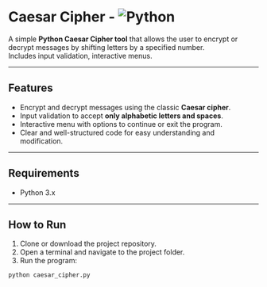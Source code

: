 # Caesar Cipher - ![Python](https://img.shields.io/badge/python-3.13.1-blue)

A simple **Python Caesar Cipher tool** that allows the user to encrypt or decrypt messages by shifting letters by a specified number.  
Includes input validation, interactive menus.

---

## Features

- Encrypt and decrypt messages using the classic **Caesar cipher**.  
- Input validation to accept **only alphabetic letters and spaces**.  
- Interactive menu with options to continue or exit the program.  
- Clear and well-structured code for easy understanding and modification.

---

## Requirements

- Python 3.x  

---

## How to Run

1. Clone or download the project repository.  
2. Open a terminal and navigate to the project folder.  
3. Run the program:

```bash
python caesar_cipher.py
```